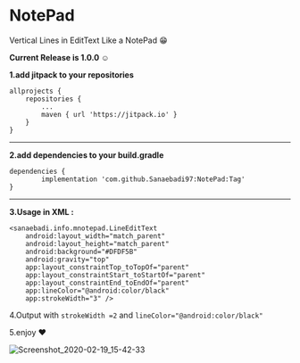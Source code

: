 # NotePad
Vertical Lines in EditText Like a NotePad :grin:

**Current Release is 1.0.0 :relaxed:**



**1.add jitpack to your repositories**

	allprojects {
		repositories {
			...
			maven { url 'https://jitpack.io' }
		}
	}
	

---------
  
  **2.add dependencies to your build.gradle**
  
  	dependencies {
	        implementation 'com.github.Sanaebadi97:NotePad:Tag'
	}

--------


**3.Usage in XML :**

    <sanaebadi.info.mnotepad.LineEditText
        android:layout_width="match_parent"
        android:layout_height="match_parent"
        android:background="#DFDF5B"
        android:gravity="top"
        app:layout_constraintTop_toTopOf="parent"
        app:layout_constraintStart_toStartOf="parent"
        app:layout_constraintEnd_toEndOf="parent"
        app:lineColor="@android:color/black"
        app:strokeWidth="3" />
	
	
	
4.Output with ``strokeWidth =2`` and  ``lineColor="@android:color/black"``

5.enjoy :heart:

![Screenshot_2020-02-19_15-42-33](https://user-images.githubusercontent.com/26750131/74833440-b34d2580-532e-11ea-9fed-a6a0b80e3aeb.png)

